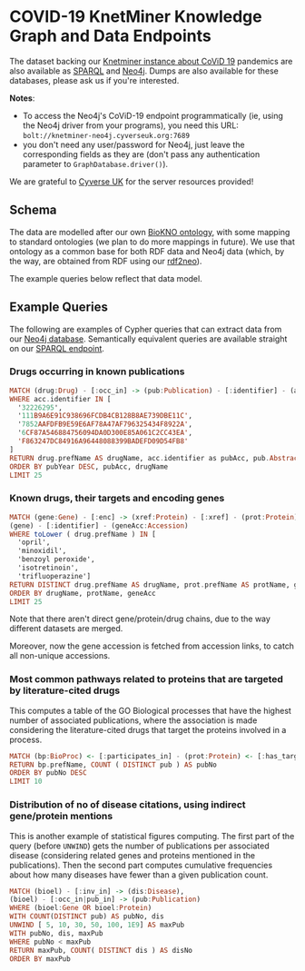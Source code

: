 # COVID-19 KnetMiner Knowledge Graph and Data Endpoints

The dataset backing our [Knetminer instance about CoViD 19][10] pandemics are also available as 
[SPARQL][20] and [Neo4j][30]. Dumps are also available for these databases, please ask
us if you're interested. 

**Notes**:  
* To access the Neo4j's CoViD-19 endpoint programmatically (ie, using the Neo4j driver from your programs), 
you need this URL: `bolt://knetminer-neo4j.cyverseuk.org:7689`
* you don't need any user/password for Neo4j, just leave the corresponding fields as they are (don't pass any
authentication parameter to `GraphDatabase.driver()`).
 

[10]: https://knetminer.com/COVID-19
[20]: http://knetminer-data.cyverseuk.org/lodestar/sparql
[30]: http://knetminer-covid19.cyverseuk.org:7476

We are grateful to [Cyverse UK](https://cyverseuk.org/) for the server resources provided!

## Schema

The data are modelled after our own [BioKNO ontology][40], with some mapping to standard ontologies (we 
plan to do more mappings in future). We use that ontology as a common base for both RDF data and Neo4j 
data (which, by the way, are obtained from RDF using our [rdf2neo][50]).

The example queries below reflect that data model.

[40]: https://github.com/Rothamsted/bioknet-onto
[50]: https://github.com/Rothamsted/rdf2neo


## Example Queries

The following are examples of Cypher queries that can extract data from our [Neo4j database][30]. 
Semantically equivalent queries are available straight on our [SPARQL endpoint][20].


### Drugs occurring in known publications

```haskell
MATCH (drug:Drug) - [:occ_in] -> (pub:Publication) - [:identifier] - (acc)
WHERE acc.identifier IN [ 
  '32226295',
  '111B9A6E91C938696FCDB4CB128B8AE739DBE11C',
  '7852AAFDFB9E59E6AF78A47AF796325434F8922A',
  '6CF87A546884756094DA0D300E85A061C2CC43EA',
  'F863247DC84916A96448088399BADEFD09D54FB8'
]
RETURN drug.prefName AS drugName, acc.identifier as pubAcc, pub.AbstractHeader AS pubTitle, toInteger(pub.YEAR) as pubYear
ORDER BY pubYear DESC, pubAcc, drugName
LIMIT 25
```

### Known drugs, their targets and encoding genes

```haskell
MATCH (gene:Gene) - [:enc] -> (xref:Protein) - [:xref] - (prot:Protein) <- [:has_target] - (drug:Drug),
(gene) - [:identifier] - (geneAcc:Accession)
WHERE toLower ( drug.prefName ) IN [
  'opril',
  'minoxidil',
  'benzoyl peroxide',
  'isotretinoin',
  'trifluoperazine']
RETURN DISTINCT drug.prefName AS drugName, prot.prefName AS protName, geneAcc.identifier AS geneAcc
ORDER BY drugName, protName, geneAcc
LIMIT 25
```

Note that there aren't direct gene/protein/drug chains, due to the way different datasets 
are merged.

Moreover, now the gene accession is fetched from accession links, to catch all non-unique 
accessions.

### Most common pathways related to proteins that are targeted by literature-cited drugs 

This computes a table of the GO Biological processes that have the highest number of associated 
publications, where the association is made considering the literature-cited drugs that target the proteins involved in a process. 

```haskell
MATCH (bp:BioProc) <- [:participates_in] - (prot:Protein) <- [:has_target] - (drug:Drug) - [:occ_in] -> (pub:Publication)
RETURN bp.prefName, COUNT ( DISTINCT pub ) AS pubNo
ORDER BY pubNo DESC
LIMIT 10
```


### Distribution of no of disease citations, using indirect gene/protein mentions

This is another example of statistical figures computing. The first part of the query (before `UNWIND`)
gets the number of publications per associated disease (considering related genes and proteins mentioned 
in the publications). Then the second part computes cumulative frequencies about how many diseases have
fewer than a given publication count.

```haskell
MATCH (bioel) - [:inv_in] -> (dis:Disease),
(bioel) - [:occ_in|pub_in] -> (pub:Publication)
WHERE (bioel:Gene OR bioel:Protein)
WITH COUNT(DISTINCT pub) AS pubNo, dis
UNWIND [ 5, 10, 30, 50, 100, 1E9] AS maxPub
WITH pubNo, dis, maxPub
WHERE pubNo < maxPub
RETURN maxPub, COUNT( DISTINCT dis ) AS disNo
ORDER BY maxPub
```
